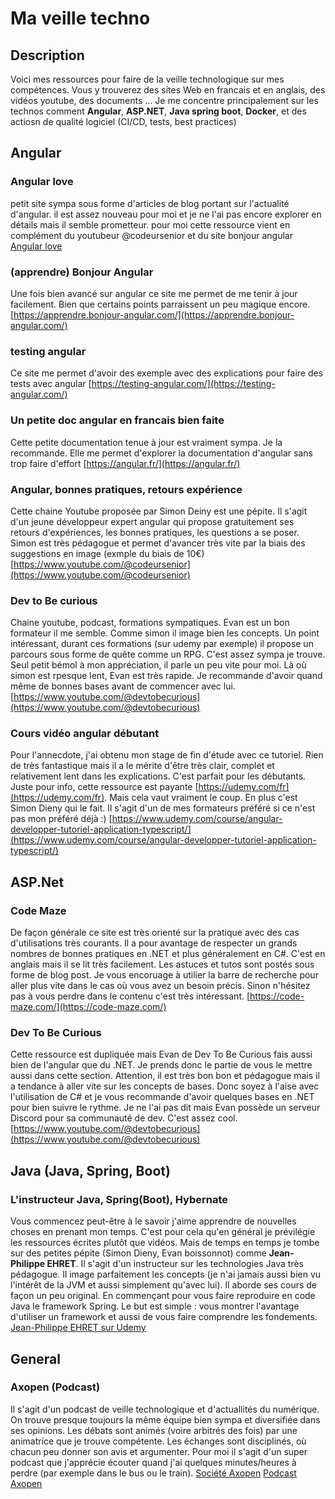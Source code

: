 # Ma veille techno

## Description
Voici mes ressources pour faire de la veille technologique sur mes compétences.
Vous y trouverez des sites Web en francais et en anglais, des vidéos youtube, des documents ...
Je me concentre principalement sur les technos comment **Angular**, **ASP.NET**, **Java spring boot**, **Docker**, et des actiosn de qualité logiciel (CI/CD, tests, best practices)

## Angular

### Angular love
petit site sympa sous forme d'articles de blog portant sur l'actualité d'angular.
il est assez nouveau pour moi et je ne l'ai pas encore explorer en détails mais il semble prometteur.
pour moi cette ressource vient en complément du youtubeur @codeursenior et du site bonjour angular
[Angular love](https://angular.love)

### (apprendre) Bonjour Angular
Une fois bien avancé sur angular ce site me permet de me tenir à jour facilement. Bien que certains points parraissent un peu magique encore.
[https://apprendre.bonjour-angular.com/](https://apprendre.bonjour-angular.com/)

### testing angular
Ce site me permet d'avoir des exemple avec des explications pour faire des tests avec angular
[https://testing-angular.com/](https://testing-angular.com/)

### Un petite doc angular en francais bien faite
Cette petite documentation tenue à jour est vraiment sympa. Je la recommande. Elle me permet d'explorer la documentation d'angular sans trop faire d'effort
[https://angular.fr/](https://angular.fr/)

### Angular, bonnes pratiques, retours expérience
Cette chaine Youtube proposée par Simon Deiny est une pépite. Il s'agit d'un jeune développeur expert angular qui propose gratuitement ses retours d'expériences, les bonnes pratiques, les questions a se poser.
Simon est très pédagogue et permet d'avancer très vite par la biais des suggestions en image (exmple du biais de 10€)
[https://www.youtube.com/@codeursenior](https://www.youtube.com/@codeursenior)

### Dev to Be curious
Chaine youtube, podcast, formations sympatiques. Evan est un bon formateur il me semble. Comme simon il image bien les concepts. Un point intéressant, durant ces formations (sur udemy par exemple) il propose un parcours sous forme de quête comme un RPG.
C'est assez sympa je trouve. Seul petit bémol à mon appréciation, il parle un peu vite pour moi. Là où simon est rpesque lent, Evan est très rapide. Je recommande d'avoir quand même de bonnes bases avant de commencer avec lui.
[https://www.youtube.com/@devtobecurious](https://www.youtube.com/@devtobecurious)

### Cours vidéo angular débutant
Pour l'annecdote, j'ai obtenu mon stage de fin d'étude avec ce tutoriel. Rien de très fantastique mais il a le mérite d'être très clair, complet et relativement lent dans les explications. C'est parfait pour les débutants.
Juste pour info, cette ressource est payante [https://udemy.com/fr](https://udemy.com/fr). Mais cela vaut vraiment le coup. En plus c'est Simon Dieny qui le fait. Il s'agit d'un de mes formateurs préféré si ce n'est pas mon préféré déjà :)
[https://www.udemy.com/course/angular-developper-tutoriel-application-typescript/](https://www.udemy.com/course/angular-developper-tutoriel-application-typescript/)

## ASP.Net

### Code Maze
De façon générale ce site est très orienté sur la pratique avec des cas d'utilisations très courants.
Il a pour avantage de respecter un grands nombres de bonnes pratiques en .NET et plus généralement en C#.
C'est en anglais mais il se lit très facilement.
Les astuces et tutos sont postés sous forme de blog post.
Je vous encoruage à utilier la barre de recherche pour aller plus vite dans le cas où vous avez un besoin précis.
Sinon n'hésitez pas à vous perdre dans le contenu c'est très intéressant.
[https://code-maze.com/](https://code-maze.com/)

### Dev To Be Curious
Cette ressource est dupliquée mais Evan de Dev To Be Curious fais aussi bien de l'angular que du .NET.
Je prends donc le partie de vous le mettre aussi dans cette section.
Attention, il est très bon bon et pédagogue mais il a tendance à aller vite sur les concepts de bases.
Donc soyez à l'aise avec l'utilisation de C# et je vous recommande d'avoir quelques bases en .NET pour bien suivre le rythme.
Je ne l'ai pas dit mais Evan possède un serveur Discord pour sa communauté de dev. C'est assez cool.
[https://www.youtube.com/@devtobecurious](https://www.youtube.com/@devtobecurious)

## Java (Java, Spring, Boot)

### L'instructeur Java, Spring(Boot), Hybernate
Vous commencez peut-être à le savoir j'aime apprendre de nouvelles choses en prenant mon temps.
C'est pour cela qu'en général je prévilégie les ressources écrites plutôt que vidéos.
Mais de temps en temps je tombe sur des petites pépite (Simon Dieny, Evan boissonnot) comme **Jean-Philippe EHRET**.
Il s'agit d'un instructeur sur les technologies Java très pédagogue.
Il image parfaitement les concepts (je n'ai jamais aussi bien vu l'intérêt de la JVM et aussi simplement qu'avec lui).
Il aborde ses cours de façon un peu original. En commençant pour vous faire reproduire en code Java le framework Spring.
Le but est simple : vous montrer l'avantage d'utiliser un framework et aussi de vous faire comprendre les fondements.
[Jean-Philippe EHRET sur Udemy](https://www.udemy.com/course/bien-debuter-avec-spring-et-spring-boot/#instructor-1)


## General

### Axopen (Podcast)
Il s'agit d'un podcast de veille technologique et d'actuallités du numérique.
On trouve presque toujours la même équipe bien sympa et diversifiée dans ses opinions.
Les débats sont animés (voire arbitrés des fois) par une animatrice que je trouve compétente.
Les échanges sont disciplinés, où chacun peu donner son avis et argumenter.
Pour moi il s'agit d'un super podcast que j'apprécie écouter quand j'ai quelques minutes/heures à perdre (par exemple dans le bus ou le train).
[Société Axopen](https://www.axopen.com/)
[Podcast Axopen](https://open.spotify.com/show/1DSrnkBhdl3NUIxwddnMed)
